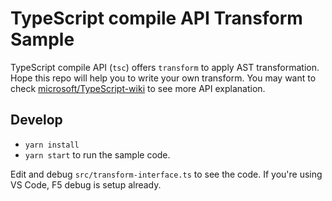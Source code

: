# TypeScript compile API Transform Sample

TypeScript compile API (`tsc`) offers `transform` to apply AST transformation. Hope this repo will help you to write your own transform. You may want to check [microsoft/TypeScript-wiki](https://github.com/microsoft/TypeScript-wiki/blob/master/Using-the-Compiler-API.md) to see more API explanation.

## Develop

- `yarn install`
- `yarn start` to run the sample code.

Edit and debug `src/transform-interface.ts` to see the code. If you're using VS Code, F5 debug is setup already.
